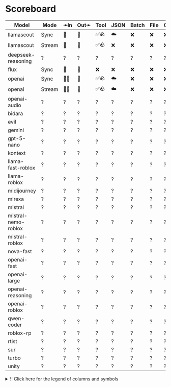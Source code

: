 # Scoreboard

| Model               | Mode   | ➛In   | Out➛   | Tool | JSON | Batch | File | Cite | Text | Probs | Limits | Usage | Finish |
| ------------------- | ------ | ----- | ------ | ---- | ---- | ----- | ---- | ---- | ---- | ----- | ------ | ----- | ------ |
| llamascout          | Sync   | 💬    | 💬     | ✅🪨 | ☁️   | ❌    | ❌   | ❌   | 🌱   | ❌    | ❌     | ✅    | ✅     |
| llamascout          | Stream | 💬    | 💬     | ✅🪨 | ❌   | ❌    | ❌   | ❌   | 🌱   | ❌    | ❌     | ✅    | ✅     |
| deepseek-reasoning  | ?      | ?     | ?      | ?    | ?    | ?     | ?    | ?    | ?    | ?     | ?      | ?     | ?      |
| flux                | Sync   | 💬    | 📸     | ❌   | ❌   | ❌    | ❌   | ❌   | 🌱   | ❌    | ❌     | ❌    | ❌     |
| openai              | Sync   | 💬📸  | 💬     | ✅🪨 | ☁️   | ❌    | ❌   | ❌   | 🌱   | ❌    | ❌     | ✅    | ✅     |
| openai              | Stream | 💬📸  | 💬     | ✅🪨 | ☁️   | ❌    | ❌   | ❌   | 🌱   | ❌    | ❌     | ❌    | ✅     |
| openai-audio        | ?      | ?     | ?      | ?    | ?    | ?     | ?    | ?    | ?    | ?     | ?      | ?     | ?      |
| bidara              | ?      | ?     | ?      | ?    | ?    | ?     | ?    | ?    | ?    | ?     | ?      | ?     | ?      |
| evil                | ?      | ?     | ?      | ?    | ?    | ?     | ?    | ?    | ?    | ?     | ?      | ?     | ?      |
| gemini              | ?      | ?     | ?      | ?    | ?    | ?     | ?    | ?    | ?    | ?     | ?      | ?     | ?      |
| gpt-5-nano          | ?      | ?     | ?      | ?    | ?    | ?     | ?    | ?    | ?    | ?     | ?      | ?     | ?      |
| kontext             | ?      | ?     | ?      | ?    | ?    | ?     | ?    | ?    | ?    | ?     | ?      | ?     | ?      |
| llama-fast-roblox   | ?      | ?     | ?      | ?    | ?    | ?     | ?    | ?    | ?    | ?     | ?      | ?     | ?      |
| llama-roblox        | ?      | ?     | ?      | ?    | ?    | ?     | ?    | ?    | ?    | ?     | ?      | ?     | ?      |
| midijourney         | ?      | ?     | ?      | ?    | ?    | ?     | ?    | ?    | ?    | ?     | ?      | ?     | ?      |
| mirexa              | ?      | ?     | ?      | ?    | ?    | ?     | ?    | ?    | ?    | ?     | ?      | ?     | ?      |
| mistral             | ?      | ?     | ?      | ?    | ?    | ?     | ?    | ?    | ?    | ?     | ?      | ?     | ?      |
| mistral-nemo-roblox | ?      | ?     | ?      | ?    | ?    | ?     | ?    | ?    | ?    | ?     | ?      | ?     | ?      |
| mistral-roblox      | ?      | ?     | ?      | ?    | ?    | ?     | ?    | ?    | ?    | ?     | ?      | ?     | ?      |
| nova-fast           | ?      | ?     | ?      | ?    | ?    | ?     | ?    | ?    | ?    | ?     | ?      | ?     | ?      |
| openai-fast         | ?      | ?     | ?      | ?    | ?    | ?     | ?    | ?    | ?    | ?     | ?      | ?     | ?      |
| openai-large        | ?      | ?     | ?      | ?    | ?    | ?     | ?    | ?    | ?    | ?     | ?      | ?     | ?      |
| openai-reasoning    | ?      | ?     | ?      | ?    | ?    | ?     | ?    | ?    | ?    | ?     | ?      | ?     | ?      |
| openai-roblox       | ?      | ?     | ?      | ?    | ?    | ?     | ?    | ?    | ?    | ?     | ?      | ?     | ?      |
| qwen-coder          | ?      | ?     | ?      | ?    | ?    | ?     | ?    | ?    | ?    | ?     | ?      | ?     | ?      |
| roblox-rp           | ?      | ?     | ?      | ?    | ?    | ?     | ?    | ?    | ?    | ?     | ?      | ?     | ?      |
| rtist               | ?      | ?     | ?      | ?    | ?    | ?     | ?    | ?    | ?    | ?     | ?      | ?     | ?      |
| sur                 | ?      | ?     | ?      | ?    | ?    | ?     | ?    | ?    | ?    | ?     | ?      | ?     | ?      |
| turbo               | ?      | ?     | ?      | ?    | ?    | ?     | ?    | ?    | ?    | ?     | ?      | ?     | ?      |
| unity               | ?      | ?     | ?      | ?    | ?    | ?     | ?    | ?    | ?    | ?     | ?      | ?     | ?      |
<details>
<summary>‼️ Click here for the legend of columns and symbols</summary>

- 🏠: Runs locally.
- Sync:   Runs synchronously, the reply is only returned once completely generated
- Stream: Streams the reply as it is generated. Occasionally less features are supported in this mode
- 🧠: Has chain-of-thought thinking process
    - Both redacted (Anthropic, Gemini, OpenAI) and explicit (Deepseek R1, Qwen3, etc)
    - Many models can be used in both mode. In this case they will have two rows, one with thinking and one
      without. It is frequent that certain functionalities are limited in thinking mode, like tool calling.
- ✅: Implemented and works great
- ❌: Not supported by genai. The provider may support it, but genai does not (yet). Please send a PR to add
  it!
- 💬: Text
- 📄: PDF: process a PDF as input, possibly with OCR
- 📸: Image: process an image as input; most providers support PNG, JPG, WEBP and non-animated GIF, or generate images
- 🎤: Audio: process an audio file (e.g. MP3, WAV, Flac, Opus) as input, or generate audio
- 🎥: Video: process a video (e.g. MP4) as input, or generate a video (e.g. Veo 3)
- 💨: Feature is flaky (Tool calling) or inconsistent (Usage is not always reported)
- 🌐: Country where the company is located
- Tool: Tool calling, using [genai.ToolDef](https://pkg.go.dev/github.com/maruel/genai#ToolDef); best is ✅🪨
		- 🪨: Tool calling can be forced; aka you can force the model to call a tool. This is great.
- JSON: ability to output JSON in free form, or with a forced schema specified as a Go struct
    - ✅: Supports both free form and with a schema
    - ☁️ :Supports only free form
		- 📐: Supports only a schema
- Batch: Process asynchronously batches during off peak hours at a discounts
- Text: Text features
    - '🌱': Seed option for deterministic output
    - '📏': MaxTokens option to cap the amount of returned tokens
    - '🛑': Stop sequence to stop generation when a token is generated
- File: Upload and store large files via a separate API
- Cite: Citation generation from a provided document, specially useful for RAG
- Probs: Return logprobs to analyse each token probabilities
- Limits: Returns the rate limits, including the remaining quota
</details>
